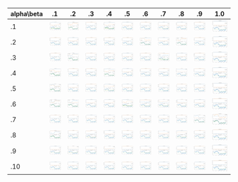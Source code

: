 | alpha\beta|.1|.2|.3|.4|.5|.6|.7|.8|.9|1.0| 
| -| -| -| -| -| -| -| -| -| -|  -|
| .1 |![](result_1_1/plot/0_data0_infer.png) |![](result_1_2/plot/0_data0_infer.png) |![](result_1_3/plot/0_data0_infer.png) |![](result_1_4/plot/0_data0_infer.png) |![](result_1_5/plot/0_data0_infer.png) |![](result_1_6/plot/0_data0_infer.png) |![](result_1_7/plot/0_data0_infer.png) |![](result_1_8/plot/0_data0_infer.png) |![](result_1_9/plot/0_data0_infer.png) |![](result_1_10/plot/0_data0_infer.png)|
| .2 |![](result_2_1/plot/0_data0_infer.png) |![](result_2_2/plot/0_data0_infer.png) |![](result_2_3/plot/0_data0_infer.png) |![](result_2_4/plot/0_data0_infer.png) |![](result_2_5/plot/0_data0_infer.png) |![](result_2_6/plot/0_data0_infer.png) |![](result_2_7/plot/0_data0_infer.png) |![](result_2_8/plot/0_data0_infer.png) |![](result_2_9/plot/0_data0_infer.png) |![](result_2_10/plot/0_data0_infer.png)|
| .3 |![](result_3_1/plot/0_data0_infer.png) |![](result_3_2/plot/0_data0_infer.png) |![](result_3_3/plot/0_data0_infer.png) |![](result_3_4/plot/0_data0_infer.png) |![](result_3_5/plot/0_data0_infer.png) |![](result_3_6/plot/0_data0_infer.png) |![](result_3_7/plot/0_data0_infer.png) |![](result_3_8/plot/0_data0_infer.png) |![](result_3_9/plot/0_data0_infer.png) |![](result_3_10/plot/0_data0_infer.png)|
| .4 |![](result_4_1/plot/0_data0_infer.png) |![](result_4_2/plot/0_data0_infer.png) |![](result_4_3/plot/0_data0_infer.png) |![](result_4_4/plot/0_data0_infer.png) |![](result_4_5/plot/0_data0_infer.png) |![](result_4_6/plot/0_data0_infer.png) |![](result_4_7/plot/0_data0_infer.png) |![](result_4_8/plot/0_data0_infer.png) |![](result_4_9/plot/0_data0_infer.png) |![](result_4_10/plot/0_data0_infer.png)|
| .5 |![](result_5_1/plot/0_data0_infer.png) |![](result_5_2/plot/0_data0_infer.png) |![](result_5_3/plot/0_data0_infer.png) |![](result_5_4/plot/0_data0_infer.png) |![](result_5_5/plot/0_data0_infer.png) |![](result_5_6/plot/0_data0_infer.png) |![](result_5_7/plot/0_data0_infer.png) |![](result_5_8/plot/0_data0_infer.png) |![](result_5_9/plot/0_data0_infer.png) |![](result_5_10/plot/0_data0_infer.png)|
| .6 |![](result_6_1/plot/0_data0_infer.png) |![](result_6_2/plot/0_data0_infer.png) |![](result_6_3/plot/0_data0_infer.png) |![](result_6_4/plot/0_data0_infer.png) |![](result_6_5/plot/0_data0_infer.png) |![](result_6_6/plot/0_data0_infer.png) |![](result_6_7/plot/0_data0_infer.png) |![](result_6_8/plot/0_data0_infer.png) |![](result_6_9/plot/0_data0_infer.png) |![](result_6_10/plot/0_data0_infer.png)|
| .7 |![](result_7_1/plot/0_data0_infer.png) |![](result_7_2/plot/0_data0_infer.png) |![](result_7_3/plot/0_data0_infer.png) |![](result_7_4/plot/0_data0_infer.png) |![](result_7_5/plot/0_data0_infer.png) |![](result_7_6/plot/0_data0_infer.png) |![](result_7_7/plot/0_data0_infer.png) |![](result_7_8/plot/0_data0_infer.png) |![](result_7_9/plot/0_data0_infer.png) |![](result_7_10/plot/0_data0_infer.png)|
| .8 |![](result_8_1/plot/0_data0_infer.png) |![](result_8_2/plot/0_data0_infer.png) |![](result_8_3/plot/0_data0_infer.png) |![](result_8_4/plot/0_data0_infer.png) |![](result_8_5/plot/0_data0_infer.png) |![](result_8_6/plot/0_data0_infer.png) |![](result_8_7/plot/0_data0_infer.png) |![](result_8_8/plot/0_data0_infer.png) |![](result_8_9/plot/0_data0_infer.png) |![](result_8_10/plot/0_data0_infer.png)|
| .9 |![](result_9_1/plot/0_data0_infer.png) |![](result_9_2/plot/0_data0_infer.png) |![](result_9_3/plot/0_data0_infer.png) |![](result_9_4/plot/0_data0_infer.png) |![](result_9_5/plot/0_data0_infer.png) |![](result_9_6/plot/0_data0_infer.png) |![](result_9_7/plot/0_data0_infer.png) |![](result_9_8/plot/0_data0_infer.png) |![](result_9_9/plot/0_data0_infer.png) |![](result_9_10/plot/0_data0_infer.png)|
| .10 |![](result_10_1/plot/0_data0_infer.png) |![](result_10_2/plot/0_data0_infer.png) |![](result_10_3/plot/0_data0_infer.png) |![](result_10_4/plot/0_data0_infer.png) |![](result_10_5/plot/0_data0_infer.png) |![](result_10_6/plot/0_data0_infer.png) |![](result_10_7/plot/0_data0_infer.png) |![](result_10_8/plot/0_data0_infer.png) |![](result_10_9/plot/0_data0_infer.png) |![](result_10_10/plot/0_data0_infer.png)|



